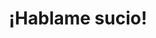 ---
published_date: 2024-11-28Z-03:00
# updated_date: 2024-11-28Z-03:00
title: ¡Hablame sucio!
summary: 'Taller de escritura y fetichismo, noche de poesía fetichista y feria
  gráfica kinky'
tags:
  - español
  - KinkyVibe # etiqueta especial #
  - pago # pago | gratis | a la gorra #
  - AMBA # online | AMBA | Córdoba | Santa Cruz #
  - feria
  - poesía
  - BDSM
  - queer
  - taller
layout: calendario
category: calendario
authors:
  - KinkyVibe
featured: hablame-sucio-miniatura.jpg
#logo: 2
#force_unlisted: false
#force_unpublished: false
status: abierto # anunciado | abierto | agotadas | cancelado #
# opening_date: 2023-10-20Z-03:00
start: 2025-01-05T20:30-03:00
end: 2025-01-05T23:30-03:00
location: Thames 240, Ciudad Autónoma de Buenos Aires
location_name: Cooperativa Cultural Qi
# link: 'https://forms.gle/pb6XTo2tAL5JTMhf8'
link_text: PRE-VENTA
updated_date: 2024-12-30Z-03:00

---